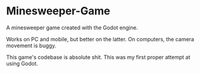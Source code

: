 # Minesweeper-Game
A minesweeper game created with the Godot engine.

Works on PC and mobile, but better on the latter. On computers, the camera movement is buggy.

This game's codebase is absolute shit. This was my first proper attempt at using Godot.